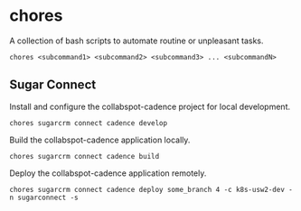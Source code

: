 # chores

A collection of bash scripts to automate routine or unpleasant tasks.

```shell
chores <subcommand1> <subcommand2> <subcommand3> ... <subcommandN>
```

## Sugar Connect

Install and configure the collabspot-cadence project for local development.

```shell
chores sugarcrm connect cadence develop
```

Build the collabspot-cadence application locally.

```shell
chores sugarcrm connect cadence build
```

Deploy the collabspot-cadence application remotely.

```shell
chores sugarcrm connect cadence deploy some_branch 4 -c k8s-usw2-dev -n sugarconnect -s
```
